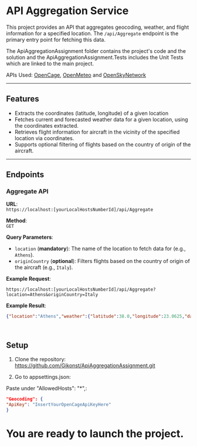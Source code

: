 # API Aggregation Service

This project provides an API that aggregates geocoding, weather, and flight information for a specified location. The `/api/Aggregate` endpoint is the primary entry point for fetching this data.

The ApiAggregationAssignment folder contains the project's code and the solution and the ApiAggregationAssignment.Tests includes the Unit Tests which are linked to the main project.

APIs Used: [OpenCage](https://opencagedata.com), [OpenMeteo](https://open-meteo.com/en/docs) and [OpenSkyNetwork](https://openskynetwork.github.io/opensky-api)

---

## Features
- Extracts the coordinates (latitude, longitude) of a given location
- Fetches current and forecasted weather data for a given location, using the coordinates extracted.
- Retrieves flight information for aircraft in the vicinity of the specified location via coordinates.
- Supports optional filtering of flights based on the country of origin of the aircraft.

---

## Endpoints

### **Aggregate API**
**URL**:  
`https://localhost:[yourLocalHostsNumberId]/api/Aggregate`

**Method**:  
`GET`

**Query Parameters**:
- `location` (**mandatory**): The name of the location to fetch data for (e.g., `Athens`).
- `originCountry` (**optional**): Filters flights based on the country of origin of the aircraft (e.g., `Italy`).

**Example Request**:
```plaintext
https://localhost:[yourLocalHostsNumberId]/api/Aggregate?location=Athens&originCountry=Italy
```

**Example Result**:
```json
{"location":"Athens","weather":{"latitude":38.0,"longitude":23.0625,"daily_units":{"time":"iso8601","temperature_2m_max":"°C","temperature_2m_min":"°C","precipitation_sum":"mm"},"daily":{"time":["2025-01-11T00:00:00","2025-01-12T00:00:00","2025-01-13T00:00:00","2025-01-14T00:00:00","2025-01-15T00:00:00","2025-01-16T00:00:00","2025-01-17T00:00:00"],"temperature_2m_max":[11.0,11.8,5.6,2.3,3.7,4.2,4.6],"temperature_2m_min":[6.5,6.0,2.5,1.2,1.5,1.3,0.8],"precipitation_sum":[0.0,7.3,48.0,24.1,0.1,0.0,0.0]}},"flights":{"time":1736589405,"states":[["3004c2","NOS6571 ","Italy",1736589405,1736589405,24.0701,37.7113,11277.6,false,267.56,130.24,0,null,11376.66,"0430",false,0]]}}




```

## Setup

1. Clone the repository:
https://github.com/Gikonst/ApiAggregationAssignment.git

3. Go to appsettings.json:

Paste under "AllowedHosts": "*",:
  ```json
"Geocoding": {
  "ApiKey": "InsertYourOpenCageApiKeyHere"
}
  ```
# You are ready to launch the project.
